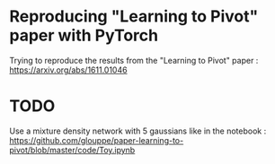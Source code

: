 # Reproducing "Learning to Pivot" paper with PyTorch

Trying to reproduce the results from the "Learning to Pivot" paper : https://arxiv.org/abs/1611.01046


# TODO

Use a mixture density network with 5 gaussians like in the notebook :
https://github.com/glouppe/paper-learning-to-pivot/blob/master/code/Toy.ipynb


